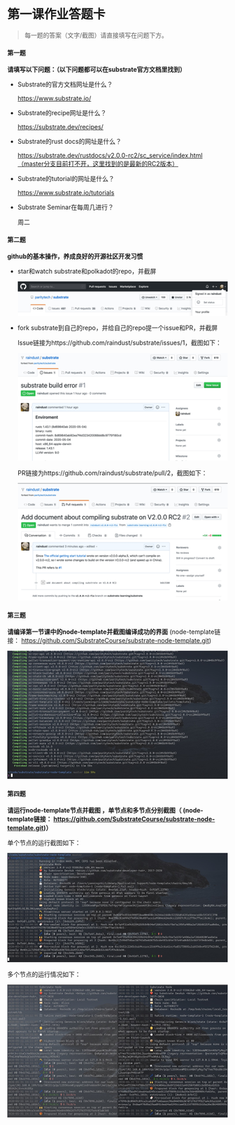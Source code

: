 # 第一课作业答题卡

> 每一题的答案（文字/截图）请直接填写在问题下方。

#### 第一题

**请填写以下问题：（以下问题都可以在substrate官方文档里找到）**

- Substrate的官方文档网址是什么？

  https://www.substrate.io/

- Substrate的recipe网址是什么？

  https://substrate.dev/recipes/

- Substrate的rust docs的网址是什么？

  https://substrate.dev/rustdocs/v2.0.0-rc2/sc_service/index.html（master分支目前打不开，这里找到的是最新的RC2版本）

- Substrate的tutorial的网址是什么？

  https://www.substrate.io/tutorials

- Substrate Seminar在每周几进行？

  周二

#### 第二题

**github的基本操作，养成良好的开源社区开发习惯**

- star和watch substrate和polkadot的repo，并截屏

  ![](images/WatchAndStar.jpg)

- fork substrate到自己的repo，并给自己的repo提一个issue和PR，并截屏

  Issue链接为https://github.com/raindust/substrate/issues/1，截图如下：

  ![](images/FirstIssue.jpg)

  PR链接为https://github.com/raindust/substrate/pull/2，截图如下：

  ![](images/FirstPR.jpg)

#### 第三题

**请编译第一节课中的node-template并截图编译成功的界面** (node-template链接： https://github.com/SubstrateCourse/substrate-node-template.git)

![](images/CompileNodeTemplate.jpg)

#### 第四题

**请运行node-template节点并截图 ，单节点和多节点分别截图（ (node-template链接： https://github.com/SubstrateCourse/substrate-node-template.git)）**

单个节点的运行截图如下：

![](images/SingleNode.jpg)

多个节点的运行情况如下：

![](images/MultipleNodes.jpg)